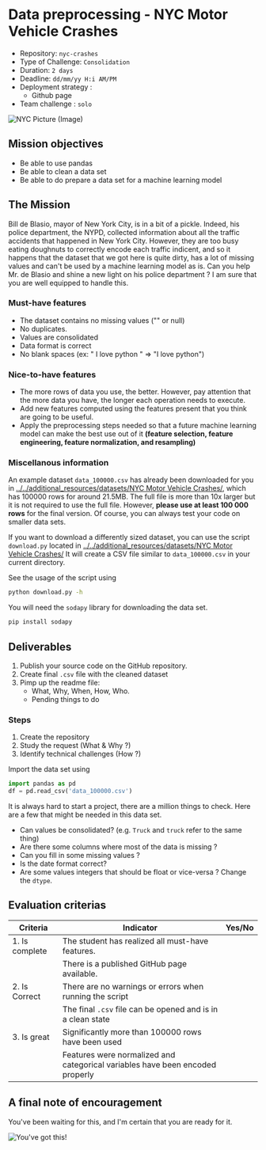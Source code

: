 # Data preprocessing - NYC Motor Vehicle Crashes

- Repository: `nyc-crashes`
- Type of Challenge: `Consolidation`
- Duration: `2 days`
- Deadline: `dd/mm/yy H:i AM/PM`
- Deployment strategy :
  - Github page
- Team challenge : `solo`

![NYC Picture (Image)](https://images.nycgo.com/image/fetch/q_70,w_900/https://www.nycgo.com/images/uploads/NY_in_3_days/TimeSquare-Manhattan-NYC-BrittanyPetronella_0069sat.jpg)

## Mission objectives

- Be able to use pandas
- Be able to clean a data set
- Be able to do prepare a data set for a machine learning model

## The Mission

Bill de Blasio, mayor of New York City, is in a bit of a pickle. Indeed, his police department, the NYPD, collected information about all the traffic accidents that happened in New York City. However, they are too busy eating doughnuts to correctly encode each traffic indicent, and so it happens that the dataset that we got here is quite dirty, has a lot of missing values and can't be used by a machine learning model as is.
Can you help Mr. de Blasio and shine a new light on his police department ?
I am sure that you are well equipped to handle this.

### Must-have features

- The dataset contains no missing values ("" or null)
- No duplicates.
- Values are consolidated
- Data format is correct
- No blank spaces (ex: " I love python " => "I love python")

### Nice-to-have features

- The more rows of data you use, the better. However, pay attention that the more data you have, the longer each operation needs to execute.
- Add new features computed using the features present that you think are going to be useful.
- Apply the preprocessing steps needed so that a future machine learning model can make the best use out of it **(feature selection, feature engineering, feature normalization, and resampling)**

### Miscellanous information

An example dataset `data_100000.csv` has already been downloaded for you in
[../../additional_resources/datasets/NYC Motor Vehicle Crashes/](../../additional_resources/datasets/NYC%20Motor%20Vehicle%20Crashes/data_100000.csv), which has 100000 rows for around 21.5MB. The full file is more than 10x larger but it is not required to use the full file. However, **please use at least 100 000 rows** for the final version. Of course, you can always test your code on smaller data sets.

If you want to download a differently sized dataset, you can use the script `download.py` located in
[../../additional_resources/datasets/NYC Motor Vehicle Crashes/](../../additional_resources/datasets/NYC%20Motor%20Vehicle%20Crashes/download.py)
It will create a CSV file similar to `data_100000.csv` in your current directory.

See the usage of the script using

```bash
python download.py -h
```

You will need the `sodapy` library for downloading the data set.

```bash
pip install sodapy
```

## Deliverables

1. Publish your source code on the GitHub repository.
2. Create final `.csv` file with the cleaned dataset
3. Pimp up the readme file:
   - What, Why, When, How, Who.
   - Pending things to do

### Steps

1. Create the repository
2. Study the request (What & Why ?)
3. Identify technical challenges (How ?)

Import the data set using

```python
import pandas as pd
df = pd.read_csv('data_100000.csv')
```

It is always hard to start a project, there are a million things to check.
Here are a few that might be needed in this data set.

- Can values be consolidated? (e.g. `Truck` and `truck` refer to the same thing)
- Are there some columns where most of the data is missing ?
- Can you fill in some missing values ?
- Is the date format correct?
- Are some values integers that should be float or vice-versa ? Change the `dtype`.

## Evaluation criterias

| Criteria       | Indicator                                                                             | Yes/No |
|----------------|---------------------------------------------------------------------------------------|--------|
| 1. Is complete | The student has realized all must-have features.                                      |        |
|                | There is a published GitHub page available.                                           |
| 2. Is Correct  | There are no warnings or errors when running the script                                      |        |
|                | The final `.csv` file can be opened and is in a clean state |        |
| 3. Is great         | Significantly more than 100000 rows have been used |        |
|                | Features were normalized and categorical variables have been encoded properly|        |

## A final note of encouragement

You've been waiting for this, and I'm certain that you are ready for it.

![You've got this!](https://media.giphy.com/media/ctNDDU3a4ffK1su6yJ/giphy.gif)

